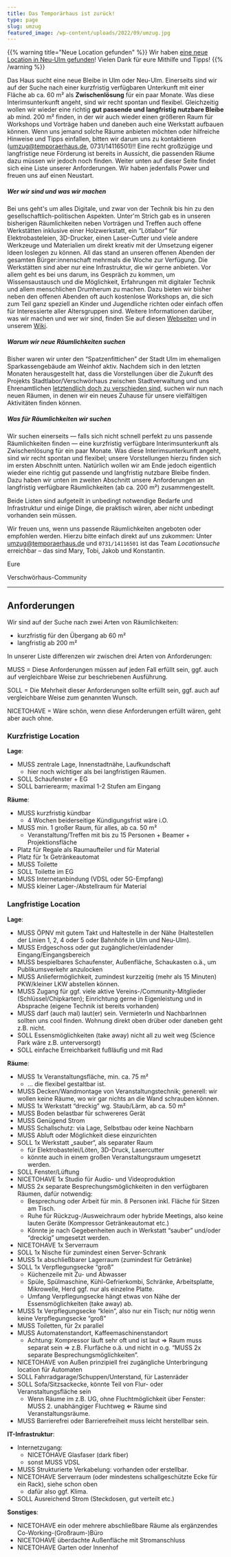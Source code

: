 ```yaml
---
title: Das Temporärhaus ist zurück!
type: page
slug: umzug
featured_image: /wp-content/uploads/2022/09/umzug.jpg
---
```


{{% warning title="Neue Location gefunden" %}}
Wir haben [eine neue Location in Neu-Ulm gefunden](/neuhaus-neuulm/)! Vielen Dank für eure Mithilfe und Tipps!
{{% /warning %}}

Das Haus sucht eine neue Bleibe in Ulm oder Neu-Ulm. Einerseits sind wir auf der Suche nach einer kurzfristig verfügbaren Unterkunft mit einer Fläche ab ca. 60 m² als __Zwischenlösung__ für ein paar Monate. Was diese Interimsunterkunft angeht, sind wir recht spontan und flexibel. Gleichzeitig wollen wir wieder eine richtig __gut passende und langfristig nutzbare Bleibe__ ab mind. 200 m² finden, in der wir auch wieder einen größeren Raum für Workshops und Vorträge haben und daneben auch eine Werkstatt aufbauen können. Wenn uns jemand solche Räume anbieten möchten oder hilfreiche Hinweise und Tipps einfallen, bitten wir darum uns zu kontaktieren (umzug@temporaerhaus.de, 0731/14116501)!!
Eine recht großzügige und langfristige neue Förderung ist bereits in Aussicht, die passenden Räume dazu müssen wir jedoch noch finden. Weiter unten auf dieser Seite findet sich eine Liste unserer Anforderungen. Wir haben jedenfalls Power und freuen uns auf einen Neustart.

##### Wer wir sind und was wir machen

Bei uns geht's um alles Digitale, und zwar von der Technik bis hin zu den gesellschaftlich-politischen Aspekten. Unter'm Strich gab es in unseren bisherigen Räumlichkeiten neben Vorträgen und Treffen auch offene Werkstätten inklusive einer Holzwerkstatt, ein “Lötlabor” für Elektrobasteleien, 3D-Drucker, einen Laser-Cutter und viele andere Werkzeuge und Materialien um direkt kreativ mit der Umsetzung eigener Ideen loslegen zu können. All das stand an unseren offenen Abenden der gesamten Bürger:innenschaft mehrmals die Woche zur Verfügung. Die Werkstätten sind aber nur eine Infrastruktur, die wir gerne anbieten. Vor allem geht es bei uns darum, ins Gespräch zu kommen, um Wissensaustausch und die Möglichkeit, Erfahrungen mit digitaler Technik und allem menschlichen Drumherum zu machen. Dazu bieten wir bisher neben den offenen Abenden oft auch kostenlose Workshops an, die sich zum Teil ganz speziell an Kinder und Jugendliche richten oder einfach offen für Interessierte aller Altersgruppen sind. Weitere Informationen darüber, was wir machen und wer wir sind, finden Sie auf diesen [Webseiten](https://temporaerhaus.de) und in unserem [Wiki](https://wiki.temporaerhaus.de).

##### Warum wir neue Räumlichkeiten suchen

Bisher waren wir unter den “Spatzenfittichen” der Stadt Ulm im ehemaligen Sparkassengebäude am Weinhof aktiv. Nachdem sich in den letzten Monaten herausgestellt hat, dass die Vorstellungen über die Zukunft des Projekts Stadtlabor/Verschwörhaus zwischen Stadtverwaltung und uns Ehrenamtlichen [letztendlich doch zu verschieden sind](https://temporaerhaus.de/das-verschwoerhaus-zieht-um/), suchen wir nun nach neuen Räumen, in denen wir ein neues Zuhause für unsere vielfältigen Aktivitäten finden können.

##### Was für Räumlichkeiten wir suchen

Wir suchen einerseits — falls sich nicht schnell perfekt zu uns passende Räumlichkeiten finden — eine kurzfristig verfügbare Interimsunterkunft als Zwischenlösung für ein paar Monate. Was diese Interimsunterkunft angeht, sind wir recht spontan und flexibel; unsere Vorstellungen hierzu finden sich im ersten Abschnitt unten.
Natürlich wollen wir am Ende jedoch eigentlich wieder eine richtig gut passende und langfristig nutzbare Bleibe finden. Dazu haben wir unten im zweiten Abschnitt unsere Anforderungen an langfristig verfügbare Räumlichkeiten (ab ca. 200 m²) zusammengestellt. 

Beide Listen sind aufgeteilt in unbedingt notwendige Bedarfe und Infrastruktur und einige Dinge, die praktisch wären, aber nicht unbedingt vorhanden sein müssen.

Wir freuen uns, wenn uns passende Räumlichkeiten angeboten oder empfohlen werden. Hierzu bitte einfach direkt auf uns zukommen: Unter umzug@temporaerhaus.de und ```0731/14116501``` ist das Team _Locationsuche_ erreichbar – das sind Mary, Tobi, Jakob und Konstantin.

Eure

Verschwörhaus-Community


---


## Anforderungen

Wir sind auf der Suche nach zwei Arten von Räumlichkeiten:
* kurzfristig für den Übergang ab 60 m²
* langfristig ab 200 m²

In unserer Liste differenzen wir zwischen drei Arten von Anforderungen:

MUSS = Diese Anforderungen müssen auf jeden Fall erfüllt sein, ggf. auch auf vergleichbare Weise zur beschriebenen Ausführung.

SOLL = Die Mehrheit dieser Anforderungen sollte erfüllt sein, ggf. auch auf vergleichbare Weise zum genannten Wunsch.

NICETOHAVE = Wäre schön, wenn diese Anforderungen erfüllt wären, geht aber auch ohne.


### Kurzfristige Location

__Lage__:
* MUSS zentrale Lage, Innenstadtnähe, Laufkundschaft
   * hier noch wichtiger als bei langfristigen Räumen.
* SOLL Schaufenster + EG
* SOLL barrierearm; maximal 1-2 Stufen am Eingang 

__Räume__:
* MUSS kurzfristig kündbar
   * 4 Wochen beiderseitige Kündigungsfrist wäre i.O.
* MUSS min. 1 großer Raum, für alles, ab ca. 50 m²
   * Veranstaltung/Treffen mit bis zu 15 Personen + Beamer + Projektionsfläche
* Platz für Regale als Raumaufteiler und für Material
* Platz für 1x Getränkeautomat
* MUSS Toilette
* SOLL Toilette im EG
* MUSS Internetanbindung (VDSL oder 5G-Empfang)
* MUSS kleiner Lager-/Abstellraum für Material



### Langfristige Location

__Lage__:
* MUSS ÖPNV mit gutem Takt und Haltestelle in der Nähe (Haltestellen der Linien 1, 2, 4 oder 5 oder Bahnhöfe in Ulm und Neu-Ulm).
* MUSS Erdgeschoss oder gut zugänglicher/einladender Eingang/Eingangsbereich
* MUSS bespielbares Schaufenster, Außenfläche, Schaukasten o.ä., um Publikumsverkehr anzulocken
* MUSS Anliefermöglichkeit, zumindest kurzzeitig (mehr als 15 Minuten) PKW/kleiner LKW abstellen können.
* MUSS Zugang für ggf. viele aktive Vereins-/Community-Mitglieder (Schlüssel/Chipkarten); Einrichtung gerne in Eigenleistung und in Absprache (eigene Technik ist bereits vorhanden)
* MUSS darf (auch mal) laut(er) sein. VermieterIn und NachbarInnen sollten uns cool finden. Wohnung direkt oben drüber oder daneben geht z.B. nicht.
* SOLL Essensmöglichkeiten (take away) nicht all zu weit weg (Science Park wäre z.B. unterversorgt)
* SOLL einfache Erreichbarkeit fußläufig und mit Rad

__Räume__:
* MUSS 1x Veranstaltungsfläche, min. ca. 75 m²
   * … die flexibel gestaltbar ist.
* MUSS Decken/Wandmontage von Veranstaltungstechnik; generell: wir wollen keine Räume, wo wir gar nichts an die Wand schrauben können.
* MUSS 1x Werkstatt “dreckig” wg. Staub/Lärm, ab ca. 50 m²
* MUSS Boden belastbar für schwereres Gerät
* MUSS Genügend Strom
* MUSS Schallschutz: via Lage, Selbstbau oder keine Nachbarn
* MUSS Abluft oder Möglichkeit diese einzurichten
* SOLL 1x Werkstatt „sauber“, als separater Raum
   * für Elektrobastelei/Löten, 3D-Druck, Lasercutter
   * könnte auch in einem großen Veranstaltungsraum umgesetzt werden.
* SOLL Fenster/Lüftung
* NICETOHAVE 1x Studio für Audio- und Videoproduktion
* MUSS 2x separate Besprechungsmöglichkeiten in den verfügbaren Räumen, dafür notwendig:
   * Besprechung oder Arbeit für min. 8 Personen inkl. Fläche für Sitzen am Tisch.
   * Ruhe für Rückzug-/Ausweichraum oder hybride Meetings, also keine lauten Geräte (Kompressor Getränkeautomat etc.)
   * Könnte je nach Gegebenheiten auch in Werkstatt “sauber” und/oder “dreckig” umgesetzt werden.
* NICETOHAVE 1x Serverraum
* SOLL 1x Nische für zumindest einen Server-Schrank
* MUSS 1x abschließbarer Lagerraum (zumindest für Getränke)
* SOLL 1x Verpflegungsecke “groß”
   * Küchenzeile mit Zu- und Abwasser
   * Spüle, Spülmaschine, Kühl-Gefrierkombi, Schränke, Arbeitsplatte, Mikrowelle, Herd ggf. nur als einzelne Platte.
   * Umfang Verpflegungsecke hängt etwas von Nähe der Essensmöglichkeiten (take away) ab.
* MUSS 1x Verpflegungsecke “klein”, also nur ein Tisch; nur nötig wenn keine Verpflegungsecke “groß”
* MUSS Toiletten, für 2x parallel
* MUSS Automatenstandort, Kaffeemaschinenstandort
   * Achtung: Kompressor läuft sehr oft und ist laut ⇒ Raum muss separat sein ⇒ z.B. Flurfäche o.ä. und nicht in o.g. “MUSS 2x separate Besprechungsmöglichkeiten”.
* NICETOHAVE von Außen prinzipiell frei zugängliche Unterbringung location für Automaten
* SOLL Fahrradgarage/Schuppen/Unterstand, für Lastenräder
* SOLL Sofa/Sitzsackecke, könnte Teil von Flur- oder Veranstaltungsfläche sein
   * Wenn Räume im z.B. UG, ohne Fluchtmöglichkeit über Fenster: MUSS 2. unabhängiger Fluchtweg ⇐ Räume sind Veranstaltungsräume.
* MUSS Barrierefrei oder Barrierefreiheit muss leicht herstellbar sein.

__IT-Infrastruktur__:
* Internetzugang:
   * NICETOHAVE Glasfaser (dark fiber)
   * sonst MUSS VDSL
* MUSS Strukturierte Verkabelung: vorhanden oder erstellbar.
* NICETOHAVE Serverraum (oder mindestens schallgeschützte Ecke für ein Rack), siehe schon oben
   * dafür also ggf. Klima.
* SOLL Ausreichend Strom (Steckdosen, gut verteilt etc.)

__Sonstiges__:
* NICETOHAVE ein oder mehrere abschließbare Räume als ergänzendes Co-Working-(Großraum-)Büro
* NICETOHAVE überdachte Außenfläche mit Stromanschluss
* NICETOHAVE Garten oder Innenhof

